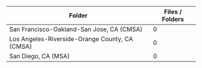 | Folder                                         |   Files / Folders |
|------------------------------------------------|-------------------|
| San Francisco-Oakland-San Jose, CA (CMSA)      |                 0 |
| Los Angeles-Riverside-Orange County, CA (CMSA) |                 0 |
| San Diego, CA (MSA)                            |                 0 |